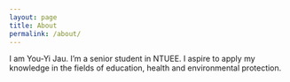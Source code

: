 ```yaml
---
layout: page
title: About
permalink: /about/
---
```


<amp-img width="600" height="300" layout="responsive" src="/hanuman/assets/images/favicon.png"></amp-img>

I am You-Yi Jau. I’m a senior student in NTUEE. I aspire to apply my knowledge in the fields of education, health and environmental protection.


